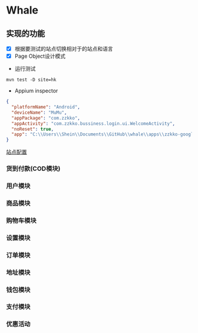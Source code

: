 # Whale

## 实现的功能
- [x] 根据要测试的站点切换相对于的站点和语言
- [x] Page Object设计模式

- 运行测试
```
mvn test -D site=hk
```

- Appium inspector
```json
{
  "platformName": "Android",
  "deviceName": "MuMu",
  "appPackage": "com.zzkko",
  "appActivity": "com.zzkko.bussiness.login.ui.WelcomeActivity",
  "noReset": true,
  "app": "C:\\Users\\Shein\\Documents\\GitHub\\whale\\apps\\zzkko-google-release.apk"
}
```

[站点配置](http://wiki.dotfashion.cn/pages/viewpage.action?pageId=22147546)

### 货到付款(COD模块)

### 用户模块

### 商品模块

### 购物车模块

### 设置模块

### 订单模块

### 地址模块

### 钱包模块

### 支付模块

### 优惠活动